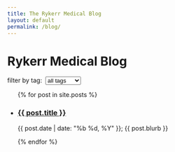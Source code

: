 ```yaml
---
title: The Rykerr Medical Blog
layout: default
permalink: /blog/
---
```


# Rykerr Medical Blog

<!-- Tag filter (kept safe for Markdown with markdown="0") -->
<div markdown="0">
  <label for="tag-select">filter by tag:&nbsp;</label>
  <select id="tag-select">
    <option value="">all tags</option>
    {% assign all_tags = site.tags | sort %}
    {% for tag in all_tags %}
      <option value="{{ tag[0] }}">{{ tag[0] }}</option>
    {% endfor %}
  </select>
</div>

<ul id="posts-list">
  {% for post in site.posts %}
    <li data-tags="{{ post.tags   join: ',' }}">
      <article>
        <h3><a href="{{ post.url | relative_url }}">{{ post.title }}</a></h3>
        <p class="post-meta">{{ post.date | date: "%b %d, %Y" }}; {{ post.blurb }}</p>
      </article>
    </li>
  {% endfor %}
</ul>

<script>
(function () {
  const select = document.getElementById('tag-select');
  const items = Array.from(document.querySelectorAll('#posts-list > li'));

  function apply() {
    const tag = (select.value || '').toLowerCase();
    items.forEach(li => {
      if (!tag) { li.style.display = ''; return; }
      const tags = (li.getAttribute('data-tags') || '')
        .toLowerCase()
        .split(',')
        .map(s => s.trim());
      li.style.display = tags.includes(tag) ? '' : 'none';
    });
  }

  if (select) select.addEventListener('change', apply);
})();
</script>

